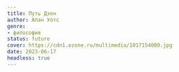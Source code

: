 ```yaml
---
title: Путь Дзен
author: Алан Уотс
genre:
- философия
status: future
cover: https://cdn1.ozone.ru/multimedia/1017154080.jpg
date: 2023-06-17
headless: true
---
```


